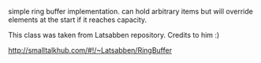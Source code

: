 simple ring buffer implementation. can hold arbitrary items but will override elements at the start if it reaches capacity.

This class was taken from Latsabben repository. Credits to him :)

http://smalltalkhub.com/#!/~Latsabben/RingBuffer